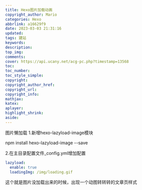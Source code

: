 ```yaml
---
title: Hexo图片加载动画
copyright_author: Mario
categories: Hexo
abbrlink: a16629f9
date: 2023-03-03 21:31:16
updated:
tags: 建站
keywords:
description:
top_img: 
comments:
cover: https://api.ucany.net/acg-pc.php?timestamp=13568
toc:
toc_number:
toc_style_simple:
copyright:
copyright_author_href:
copyright_url:
copyright_info:
mathjax:
katex:
aplayer:
highlight_shrink:
aside:
---
```

图片懒加载
1.新增hexo-lazyload-image模块

npm install hexo-lazyload-image --save

2.在主目录配置文件_config.yml增加配置

```yaml
lazyload:
  enable: true
  loadingImg: /img/loading.gif
```

这个就是图片没加载出来的时候，出现一个动图转转转的文章页样式